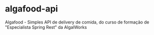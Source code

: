 # algafood-api
Algafood - Simples API de delivery de comida, do curso de formação de "Especialista Spring Rest" da AlgalWorks
